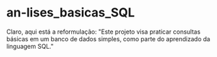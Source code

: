 # an-lises_basicas_SQL
Claro, aqui está a reformulação:  "Este projeto visa praticar consultas básicas em um banco de dados simples, como parte do aprendizado da linguagem SQL."
